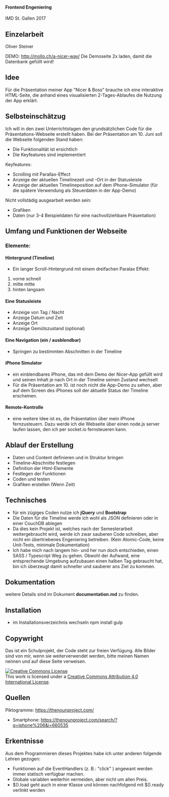  #### Frontend Engeniering
IMD St. Gallen 2017 

## Einzelarbeit
Oliver Steiner

DEMO: 
http://mollo.ch/a-nicer-way/
Die Demoseite 2x laden, damit die Datenbank gefüllt wird!


## Idee
Für die Präsentation meiner App "Nicer & Boss" brauche ich eine interaktive HTML-Seite, die anhand eines visualisierten 2-Tages-Ablaufes die Nutzung der App erklärt.

## Selbsteinschätzug
Ich will in den zwei Unterrichtstagen den grundsätzlichen Code für die Präsentations-Webseite erstellt haben.
Bei der Präsentation am 10. Juni soll die Webseite folgenden Stand haben:
 - Die Funktionalität ist ersichtlich
 - Die Keyfeatures sind implementiert
 
Keyfeatures:
 - Scrolling mit Parallax-Effect
 - Anzeige der aktuellen Timelinezeit und -Ort in der Statusleiste
 - Anzeige der aktuellen Timelineposition auf dem iPhone-Simulator  (für die spätere Verwendung als Steuerdaten in der App-Demo)

Nicht vollstädig ausgearbeit werden sein:
 - Grafiken
 - Daten (nur 3-4 Beispieldaten für eine nachvollziehbare Präsentation)

## Umfang und Funktionen der Webseite

### Elemente:
#### Hintergrund (Timeline)
  - Ein langer Scroll-Hintergrund mit einem dreifachen Paralax Effekt:
  1) vorne schnell
  2) mitte mitte
  3) hinten langsam
  
#### Eine Statusleiste
 - Anzeige von Tag / Nacht
 - Anzeige Datum und Zeit
 - Anzeige Ort
 - Anzeige Gemütszustand (optional)
    
#### Eine Navigation (ein / ausblendbar)
 - Springen zu bestimmten Abschnitten in der Timeline
    
#### iPhone Simulator
 - ein einblendbares iPhone, das mit dem Demo der Nicer-App gefüllt wird und seinen Inhalt je nach Ort in der Timeline seinen Zustand wechselt
 - Für die Präsentation am 10. ist noch nicht die App-Demo zu sehen, aber auf dem Screen des iPhones soll der aktuelle Status der Timeline erscheinen.

#### Remote-Kontrolle
 - eine weitere Idee ist es, die Präsentation über mein iPhone fernzusteuern. Dazu werde ich die Webseite über einen node.js server laufen lassen, den  ich per socket.io fernsteueren kann. 

## Ablauf der Erstellung
 - Daten und Content definieren und in Struktur bringen
 - Timeline-Abschnitte festlegen
 - Definition der Html-Elemente
 - Festlegen der Funktionen
 - Coden und testen
 - Grafiken erstellen (Wenn Zeit)
 
 ## Technisches
 - für ein zügiges Coden nutze ich **jQuery** und **Bootstrap**
 - Die Daten für die Timeline werde ich wohl als JSON definieren oder in einer CouchDB ablegen
 - Da dies kein Projekt ist, welches nach der Semesterarbeit weitergebraucht wird, werde ich zwar sauberen Code schreiben, aber nicht ein übertriebenes Engeniering betreiben. (Kein Atomic-Code, keine Unit-Tests, minimale Dokumentation)
 - Ich habe mich nach langem hin- und her nun doch entschieden, einen SASS / Typescript Weg zu gehen. Obwohl der Aufwand, eine entsprechende Umgebung aufzubauen einen halben Tag gebraucht hat, bin ich überzeugt damit schneller und sauberer ans Ziel zu kommen. 

## Dokumentation
 weitere Details sind im Dokument **documentation.md** zu finden.


 ## Installation
 - im Installationsverzeichnis  wechseln
  npm install
  gulp
 
 
 
 ## Copywright
 Das ist ein Schulprojekt, der Code steht zur freien Verfügung.
 Alle Bilder sind von mir, wenn sie weiterverwendet werden, bitte meinen Namen nennen und auf diese Seite verweisen.
 
 
<a rel="license" href="http://creativecommons.org/licenses/by/4.0/"><img alt="Creative Commons License" style="border-width:0" src="https://i.creativecommons.org/l/by/4.0/88x31.png" /></a><br />This work is licensed under a <a rel="license" href="http://creativecommons.org/licenses/by/4.0/">Creative Commons Attribution 4.0 International License</a>.

## Quellen
Piktogramme: https://thenounproject.com/
 - Smartphone: https://thenounproject.com/search/?q=iphone%206&i=660535


## Erkentnisse

 Aus dem Programmieren dieses Projektes habe ich unter anderen folgende Lehren gezogen:
 - Funktionen auf die EventHandlers (z. B.: "click" ) angewant werden immer statisch verfügbar machen.
 - Globale variablen weiterhin vermeiden, aber nicht um allen Preis.
 - $().load geht auch in einer Klasse und können nachfolgend mit  $().ready verlinkt werden
 
 